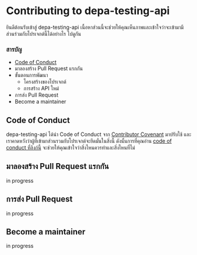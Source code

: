 # Contributing to depa-testing-api

ยินดีต้อนรับเข้าสู่ depa-testing-api เนื้อหาส่วนนี้จะช่วยให้คุณเห็นภาพและเข้าใจว่าจะเข้ามามีส่วนร่วมกับโปรเจกต์นี้ได้อย่างไร ไปดูกัน

### สารบัญ

* [Code of Conduct](#code-of-conduct)
* มาลองสร้าง Pull Request แรกกัน
* ขั้นตอนการพัฒนา
  * โครงสร้างของโปรเจกต์
  * การสร้าง API ใหม่
* การส่ง Pull Request
* Become a maintainer

## Code of Conduct

depa-testing-api ได้นำ Code of Conduct จาก [Contributor Covenant](https://www.contributor-covenant.org/) มาปรับใช้ และเราคาดหวังว่าผู้ที่เข้ามาส่วนรวมกับโปรเจกต์จะยึดมั่นในสิ่งนี้
ดังนั้นการที่คุณอ่าน [code of conduct ที่ลิงก์นี้](/doc/CODE_OF_CONDUCT.md) จะช่วยให้คุณเข้าใจว่าสิ่งไหนควรทำและสิ่งไหนที่ไม่

## มาลองสร้าง Pull Request แรกกัน

in progress

## การส่ง Pull Request

in progress

## Become a maintainer

in progress
